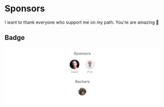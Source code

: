 # Sponsors

I want to thank everyone who support me on my path. You're are amazing 💖

## Badge

<p align="center">
	<a href="https://github.com/sponsors/prc5">
		<img src="https://github.com/prc5/sponsors/blob/main/sponsorkit/sponsors.png?raw=true" alt="My Sponsors">
	</a>
</p>
